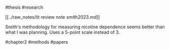 #thesis
#research

[[../raw_notes/lit review note smith2023.md]]

Smith's methodology for measuring nicotine dependence seems better than what I was planning. Uses a 5-point scale instead of 3.

#chapter2 #methods #papers 